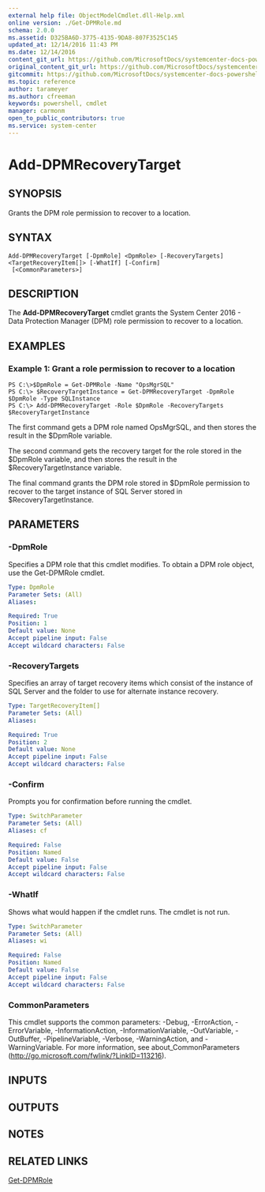 ```yaml
---
external help file: ObjectModelCmdlet.dll-Help.xml
online version: ./Get-DPMRole.md
schema: 2.0.0
ms.assetid: D325BA6D-3775-4135-9DA8-807F3525C145
updated_at: 12/14/2016 11:43 PM
ms.date: 12/14/2016
content_git_url: https://github.com/MicrosoftDocs/systemcenter-docs-powershell/blob/master/systemcenter-cmdlets/SystemCenter2016/DataProtectionManager/v1.0/Add-DPMRecoveryTarget.md
original_content_git_url: https://github.com/MicrosoftDocs/systemcenter-docs-powershell/blob/master/systemcenter-cmdlets/SystemCenter2016/DataProtectionManager/v1.0/Add-DPMRecoveryTarget.md
gitcommit: https://github.com/MicrosoftDocs/systemcenter-docs-powershell/blob/96cd9bd2780eb6b78c540fa00d3b8a4313e3ed40/systemcenter-cmdlets/SystemCenter2016/DataProtectionManager/v1.0/Add-DPMRecoveryTarget.md
ms.topic: reference
author: tarameyer
ms.author: cfreeman
keywords: powershell, cmdlet
manager: carmonm
open_to_public_contributors: true
ms.service: system-center
---
```


# Add-DPMRecoveryTarget

## SYNOPSIS
Grants the DPM role permission to recover to a location.

## SYNTAX

```
Add-DPMRecoveryTarget [-DpmRole] <DpmRole> [-RecoveryTargets] <TargetRecoveryItem[]> [-WhatIf] [-Confirm]
 [<CommonParameters>]
```

## DESCRIPTION
The **Add-DPMRecoveryTarget** cmdlet grants the System Center 2016 - Data Protection Manager (DPM) role permission to recover to a location.

## EXAMPLES

### Example 1: Grant a role permission to recover to a location
```
PS C:\>$DpmRole = Get-DPMRole -Name "OpsMgrSQL"
PS C:\> $RecoveryTargetInstance = Get-DPMRecoveryTarget -DpmRole $DpmRole -Type SQLInstance
PS C:\> Add-DPMRecoveryTarget -Role $DpmRole -RecoveryTargets $RecoveryTargetInstance
```

The first command gets a DPM role named OpsMgrSQL, and then stores the result in the $DpmRole variable.

The second command gets the recovery target for the role stored in the $DpmRole variable, and then stores the result in the $RecoveryTargetInstance variable.

The final command grants the DPM role stored in $DpmRole permission to recover to the target instance of SQL Server stored in $RecoveryTargetInstance.

## PARAMETERS

### -DpmRole
Specifies a DPM role that this cmdlet modifies.
To obtain a DPM role object, use the Get-DPMRole cmdlet.

```yaml
Type: DpmRole
Parameter Sets: (All)
Aliases: 

Required: True
Position: 1
Default value: None
Accept pipeline input: False
Accept wildcard characters: False
```

### -RecoveryTargets
Specifies an array of target recovery items which consist of the instance of SQL Server and the folder to use for alternate instance recovery.

```yaml
Type: TargetRecoveryItem[]
Parameter Sets: (All)
Aliases: 

Required: True
Position: 2
Default value: None
Accept pipeline input: False
Accept wildcard characters: False
```

### -Confirm
Prompts you for confirmation before running the cmdlet.

```yaml
Type: SwitchParameter
Parameter Sets: (All)
Aliases: cf

Required: False
Position: Named
Default value: False
Accept pipeline input: False
Accept wildcard characters: False
```

### -WhatIf
Shows what would happen if the cmdlet runs.
The cmdlet is not run.

```yaml
Type: SwitchParameter
Parameter Sets: (All)
Aliases: wi

Required: False
Position: Named
Default value: False
Accept pipeline input: False
Accept wildcard characters: False
```

### CommonParameters
This cmdlet supports the common parameters: -Debug, -ErrorAction, -ErrorVariable, -InformationAction, -InformationVariable, -OutVariable, -OutBuffer, -PipelineVariable, -Verbose, -WarningAction, and -WarningVariable. For more information, see about_CommonParameters (http://go.microsoft.com/fwlink/?LinkID=113216).

## INPUTS

## OUTPUTS

## NOTES

## RELATED LINKS

[Get-DPMRole](xref:SystemCenter2016/DataProtectionManager/v1.0/Get-DPMRole.md)


